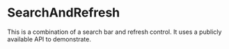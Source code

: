 # SearchAndRefresh
This is a combination of a search bar and refresh control. It uses a publicly available API to demonstrate.

